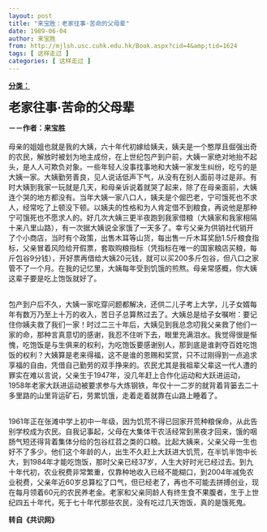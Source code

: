 ```yaml
---
layout: post
title: "来宝胜：老家往事·苦命的父母辈"
date: 1989-06-04
author: 来宝胜
from: http://mjlsh.usc.cuhk.edu.hk/Book.aspx?cid=4&amp;tid=1624
tags: [ 这样走过 ]
categories: [ 这样走过 ]
---
```


<div style="margin: 15px 10px 10px 0px;">
<div>
<span id="ctl00_ContentPlaceHolder1_chapter1_SubjectLabel" style="font-weight:bold;text-decoration:underline;">
   分类：
  </span>
</div>
<p>
<strong>
<font size="5">
    老家往事·苦命的父母辈
   </font>
</strong>
</p>
<p>
<strong>
   －－作者：来宝胜
   <br/>
</strong>
<br/>
  母亲的姐姐也就是我的大姨，六十年代初嫁给姨夫，姨夫是一个憨厚且倔强出奇的农民，解放时被划为地主成份，在上世纪包产到户前，大姨一家绝对地抬不起头，是人人可欺负对象。一些年轻人没事找事地和大姨一家发生纠纷，吃亏的是大姨一家。大姨勤劳善良，见人说话低声下气，从没有在别人面前寻过是非。有时大姨到我家一玩就是几天，和母亲诉说着就哭了起来，除了在母亲面前，大姨连个哭的地方都没有。当年大姨一家八口人，姨夫是个倔巴老，宁可饿死也不求人，经常吃了上顿没下顿。以姨夫的性格和为人肯定借不到粮食，再说他是那种宁可饿死也不愿求人的。好几次大姨三更半夜跑到我家借粮（大姨家和我家相隔十来八里山路），有一次据大姨说全家饿了一天多了。幸亏父亲为供销社代销开了个小商店，当时有个政策，出售木耳等山货，每出售一斤木耳奖励1.5斤粮食指标，父亲冒着风险给开假票，套取购粮指标（凭指标在唯一的国家粮店买粮，每斤包谷9分钱），开好票再借给大姨20元钱，就可以买200多斤包谷，但八口之家管不了一个月。在我的记忆里，大姨每年受到饥饿的煎熬。母亲常感概，你大姨这辈子要是吃上饱饭就好了。
 </p>
<p>
<br/>
  包产到户后不久，大姨一家吃穿问题都解决，还供二儿子考上大学，儿子女婿每年有数万乃至上十万的收入，苦日子总算熬过去了。大姨总是给子女嘱咐：要记住你姨夫救了我们一家！时过二三十年后，大姨见到我总念叨我父亲救了他们一家的命，那种言真意切的感谢，我忍不住听下去，眼里充满泪水。我觉得很是惭愧，吃饱饭是与生俱来的权利，为吃饱饭要感谢别人，那到底是谁剥夺百姓吃饱饭的权利？大姨算是老来得福，这不是谁的恩赐和奖赏，只不过刚得到一点追求享福的自由，凭借自己勤劳的双手挣来的。农民尤其是我祖辈父辈这一代人遭的罪实在难以言说，父亲生于1947年，没几年赶上合作化运动和大跃进运动，1958年老家大跃进运动被要求参与大炼钢铁，年仅十一二岁的就背着背篓去二十多里路的山里背运矿石，劳累饥饿，走着走着就靠在山路上睡着了。
 </p>
<p>
<br/>
  1961年正在张滩中学上初中一年级，因为饥荒不得已回家开荒种粮保命，从此告别学校成为农民。自我记事起，父母在大集体干农活经常到黑夜才回来，饿的咽肠气短还得背着集体分给的包谷红苕之类的口粮。比起大姨来，父亲父母一生也好不了多少。他们这个年龄的人，出生不久赶上大跃进大饥荒，在半饥半饱中长大，到1984年才能吃饱饭，那时父亲已经37岁，人生大好时光已经过去。到九十年代初，农业税费非常繁重，仅靠种地收入已经不能糊口，到2004年减免农业税费，父亲年近60岁总算松了口气，但已经老了，再也不可能去拼搏创业，现在每月领着60元的农民养老金。老家和父亲同龄人有终生食不果腹者，生于上世纪四五十年代，死于七十年代那些农民，没有吃过几天饱饭，真的是饿死鬼。
  <br/>
</p>
<p>
<strong>
   转自《共识网》
  </strong>
</p>
</div>
